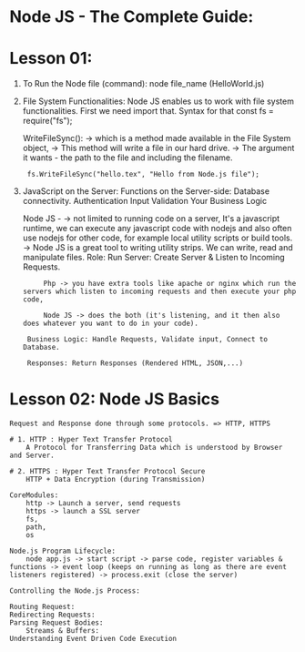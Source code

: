 # Node JS - The Complete Guide:

# Lesson 01:
1. To Run the Node file (command):
    node file_name (HelloWorld.js)

2. File System Functionalities:
    Node JS enables us to work with file system functionalities.
    First we need import that. Syntax for that
        const fs = require("fs");

    WriteFileSync(): 
        -> which is a method made available in the File System object,
        -> This method will write a file in our hard drive.
        -> The argument it wants - the path to the file and including the filename.

        fs.WriteFileSync("hello.tex", "Hello from Node.js file");

3. JavaScript on the Server:
    Functions on the Server-side:
        Database connectivity.
        Authentication
        Input Validation
        Your Business Logic
    
    Node JS - 
        -> not limited to running code on a server, It's a javascript runtime, we can execute any javascript code with nodejs and also often use nodejs for other code, for example local utility scripts or build tools.
        -> Node JS is a great tool to writing utility strips. We can write, read and manipulate files.
    Role:
        Run Server: Create Server & Listen to Incoming Requests.

            Php -> you have extra tools like apache or nginx which run the servers which listen to incoming requests and then execute your php code,

            Node JS -> does the both (it's listening, and it then also does whatever you want to do in your code).

        Business Logic: Handle Requests, Validate input, Connect to Database.

        Responses: Return Responses (Rendered HTML, JSON,...)



# Lesson 02: Node JS Basics

    Request and Response done through some protocols. => HTTP, HTTPS

    # 1. HTTP : Hyper Text Transfer Protocol
        A Protocol for Transferring Data which is understood by Browser and Server.

    # 2. HTTPS : Hyper Text Transfer Protocol Secure
        HTTP + Data Encryption (during Transmission)

    CoreModules:
        http -> Launch a server, send requests
        https -> launch a SSL server
        fs, 
        path, 
        os

    Node.js Program Lifecycle:
        node app.js -> start script -> parse code, register variables & functions -> event loop (keeps on running as long as there are event listeners registered) -> process.exit (close the server)
    
    Controlling the Node.js Process:

    Routing Request:
    Redirecting Requests:
    Parsing Request Bodies:
        Streams & Buffers:
    Understanding Event Driven Code Execution